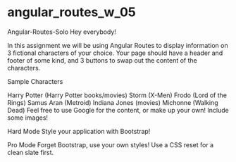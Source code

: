 # angular_routes_w_05

Angular-Routes-Solo
Hey everybody!

In this assignment we will be using Angular Routes to display information on 3 fictional characters of your choice. 
Your page should have a header and footer of some kind, and 3 buttons to swap out the content of the characters.

Sample Characters

Harry Potter (Harry Potter books/movies)
Storm (X-Men)
Frodo (Lord of the Rings)
Samus Aran (Metroid)
Indiana Jones (movies)
Michonne (Walking Dead)
Feel free to use Google for the content, or make up your own! Include some images!

Hard Mode
Style your application with Bootstrap!

Pro Mode
Forget Bootstrap, use your own styles! Use a CSS reset for a clean slate first.
